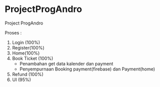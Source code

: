# ProjectProgAndro
Project ProgAndro

Proses :
1. Login (100%)
2. Register(100%)
3. Home(100%)
4. Book Ticket (100%) 
    - Penambahan get data kalender dan payment
    - Penyempurnaan Booking payment(firebase) dan Payment(home)
5. Refund (100%)
6. UI (95%)
